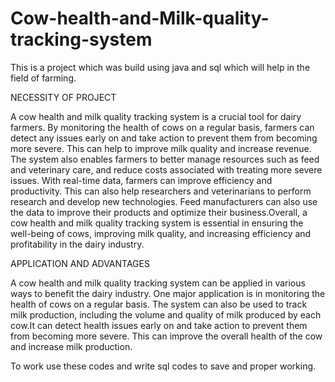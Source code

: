 # Cow-health-and-Milk-quality-tracking-system
This is a project which was build using java and sql which will help in the field of farming.

NECESSITY OF PROJECT

A cow health and milk quality tracking system is a crucial tool for dairy farmers. By monitoring the health of cows on a regular basis, farmers can detect any issues early on and take action to prevent them from becoming more severe. This can help to improve milk quality and increase revenue. The system also enables farmers to better manage resources such as feed and veterinary care, and reduce costs associated with treating more severe issues.
 With real-time data, farmers can improve efficiency and productivity. This can also help researchers and veterinarians to perform research and develop new technologies.
Feed manufacturers can also use the data to improve their products and optimize their business.Overall, a cow health and milk quality tracking system is essential in ensuring the well-being of cows, improving milk quality, and increasing efficiency and profitability in the dairy industry.

APPLICATION AND ADVANTAGES


A cow health and milk quality tracking system can be applied in various ways to benefit the dairy industry. One major application is in monitoring the health of cows on a regular basis. The system can also be used to track milk production, including the volume and quality of milk produced by each cow.It can detect health issues early on and take action to prevent them from becoming more severe. This can improve the overall health of the cow and increase milk production. 


To work use these codes and write sql codes to save and proper working.
